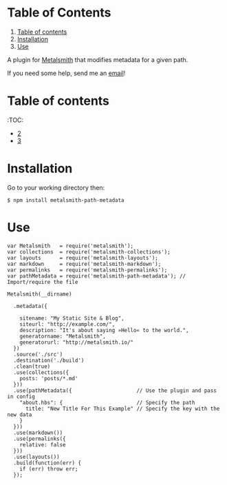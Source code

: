 
# Table of Contents

1.  [Table of contents](#org8d316f8)
2.  [Installation](#orgc8cc273)
3.  [Use](#orgb59fe5a)

A plugin for [Metalsmith](https://metalsmith.io/) that modifies metadata for a given path.

If you need some help, send me an [email](mailto:theholycoder@gmail.com)!


<a id="org8d316f8"></a>

# Table of contents

:TOC:

-   [2](#orgc8cc273)
-   [3](#orgb59fe5a)


<a id="orgc8cc273"></a>

# Installation

Go to your working directory then:

    $ npm install metalsmith-path-metadata


<a id="orgb59fe5a"></a>

# Use

    var Metalsmith   = require('metalsmith');
    var collections  = require('metalsmith-collections');
    var layouts      = require('metalsmith-layouts');
    var markdown     = require('metalsmith-markdown');
    var permalinks   = require('metalsmith-permalinks');
    var pathMetadata = require('metalsmith-path-metadata'); // Import/require the file 
    
    Metalsmith(__dirname)         
    
      .metadata({                 
    
        sitename: "My Static Site & Blog",
        siteurl: "http://example.com/",
        description: "It's about saying »Hello« to the world.",
        generatorname: "Metalsmith",
        generatorurl: "http://metalsmith.io/"
      })
      .source('./src')       
      .destination('./build')
      .clean(true)          
      .use(collections({    
        posts: 'posts/*.md' 
      }))                   
      .use(pathMetadata({                     // Use the plugin and pass in config
        "about.hbs": {                        // Specify the path 
          title: "New Title For This Example" // Specify the key with the new data
        }
      }))
      .use(markdown())      
      .use(permalinks({     
        relative: false     
      }))
      .use(layouts())       
      .build(function(err) {
        if (err) throw err; 
      });

